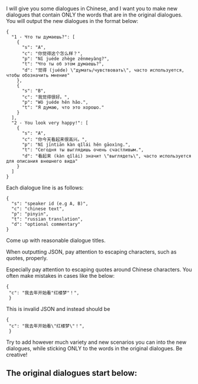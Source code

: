 I will give you some dialogues in Chinese, and I want you to make new dialogues that contain ONLY the words that are in the original dialogues. You will output the new dialogues in the format below:

```
{
  "1 - Что ты думаешь?": [
    {
      "s": "A",
      "c": "你觉得这个怎么样？",
      "p": "Nǐ juéde zhège zěnmeyàng?",
      "t": "Что ты об этом думаешь?",
      "d": "觉得 (juéde) \"думать/чувствовать\", часто используется, чтобы обозначить мнение"
    },
    {
      "s": "B",
      "c": "我觉得很好。",
      "p": "Wǒ juéde hěn hǎo.",
      "t": "Я думаю, что это хорошо."
    }
  ],
  "2 - You look very happy!": [
    {
      "s": "A",
      "c": "你今天看起来很高兴。",
      "p": "Nǐ jīntiān kàn qǐlái hěn gāoxìng.",
      "t": "Сегодня ты выглядишь очень счастливым.",
      "d": "看起来 (kàn qǐlái) значит \"выглядеть\", часто используется для описания внешнего вида"
    }
  ]
}
```

Each dialogue line is as follows:
```
{
  "s": "speaker id (e.g A, B)",
  "c": "chinese text", 
  "p": "pinyin",
  "t": "russian translation",
  "d": "optional commentary"
}
```
Come up with reasonable dialogue titles.

When outputting JSON, pay attention to escaping characters, such as quotes, properly.

Especially pay attention to escaping quotes around Chinese characters. You often make mistakes in cases like the below:
```
{
 "c": "我去年开始看"红楼梦"！",
 }
```
This is invalid JSON and instead should be
```
{
 "c": "我去年开始看\"红楼梦\"！",
 }
```

Try to add however much variety and new scenarios you can into the new dialogues, while sticking ONLY to the words in the original dialogues. Be creative!

The original dialogues start below:
-------

